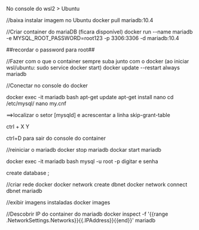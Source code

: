 No console do wsl2 > Ubuntu

//baixa instalar imagem no Ubuntu
docker pull mariadb:10.4

//Criar container do mariaDB (ficara disponível)
docker run --name mariadb -e MYSQL_ROOT_PASSWORD=root123 -p 3306:3306 -d mariadb:10.4

##recordar o password para root##

//Fazer com o que o container sempre suba junto com o docker (ao iniciar wsl/ubuntu: sudo service docker start)
docker update --restart always mariadb


//Conectar no console do docker

docker exec -it mariadb bash
apt-get update
apt-get install nano
cd /etc/mysql/
nano my.cnf


==>localizar o setor [mysqld] e acrescentar a linha
skip-grant-table

ctrl + X
Y
<enter>

ctrl+D para sair do console do container

//reiniciar o mariadb
docker stop mariadb
dockar start mariadb


docker exec -it mariadb bash
mysql -u root -p
digitar e senha <enter>

create database <nome>;


//criar rede docker
docker network create dbnet
docker network connect dbnet mariadb


//exibir imagens instaladas
docker images

//Descobrir IP do container do mariadb
docker inspect -f '{{range .NetworkSettings.Networks}}{{.IPAddress}}{{end}}' mariadb



